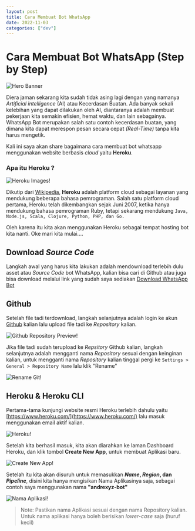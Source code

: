 ```yaml
---
layout: post
title: Cara Membuat Bot WhatsApp
date: 2022-11-03
categories: ["dev"]
---
```


# Cara Membuat Bot WhatsApp (Step by Step)

<img style="image-size:cover; border-radius: 2%" src="https://i.ibb.co/C68VJDZ/Hero-Banner.jpg" alt="Hero Banner">

Diera jaman sekarang kita sudah tidak asing lagi dengan yang namanya _Artificial intelligence_ (AI) atau Kecerdasan Buatan. Ada banyak sekali kelebihan yang dapat dilakukan oleh AI, diantaranya adalah membuat pekerjaan kita semakin efisien, hemat waktu, dan lain sebagainya. WhatsApp Bot merupakan salah satu contoh kecerdasan buatan, yang dimana kita dapat merespon pesan secara cepat _(Real-Time)_ tanpa kita harus mengetik.

Kali ini saya akan share bagaimana cara membuat bot whatsapp menggunakan website berbasis _cloud_ yaitu **Heroku**.

### Apa itu Heroku ?

![Heroku Images!](https://i.postimg.cc/pd2GdL7K/heroku.png "Heroku")

Dikutip dari [Wikipedia](https://en.wikipedia.org/wiki/Heroku), **Heroku** adalah platform cloud sebagai layanan yang mendukung beberapa bahasa pemrograman. Salah satu platform cloud pertama, Heroku telah dikembangkan sejak Juni 2007, ketika hanya mendukung bahasa pemrograman Ruby, tetapi sekarang mendukung `Java, Node.js, Scala, Clojure, Python, PHP, dan Go.`

Oleh karena itu kita akan menggunakan Heroku sebagai tempat hosting bot kita nanti. Oke mari kita mulai....

## Download _Source Code_

Langkah awal yang harus kita lakukan adalah mendownload terlebih dulu asset atau _Source Code_ bot WhatsApp, kalian bisa cari di Github atau juga bisa download melalui link yang sudah saya sediakan <a href="https://github.com/4ndrexyz/KatoBot-v1" target="_blank">Download WhatsApp Bot</a> 

## Github

Setelah file tadi terdownload, langkah selanjutnya adalah login ke akun [Github](https://github.com) kalian lalu upload file tadi ke _Repository_ kalian.

![Github Repository Preview!](https://i.postimg.cc/PqgzHbPx/repository.png "Github Repository Preview")

Jika file tadi sudah terupload ke _Repsitory_ Github kalian, langkah selanjutnya adalah mengganti nama _Repository_ sesuai dengan keinginan kalian, untuk mengganti nama _Repository_ kalian tinggal pergi ke `Settings > General > Repository Name` lalu klik "Rename"

![Rename Git!](https://i.postimg.cc/MG1cFscC/rename.jpg "Rename Repository")

## Heroku & Heroku CLI

Pertama-tama kunjungi website resmi Heroku terlebih dahulu yaitu [https://www.heroku.com/](https://www.heroku.com/) lalu masuk menggunakan email aktif kalian.

![Heroku!](https://i.postimg.cc/yNxRnDb1/login-heroku.png "Heroku Web Preview")

Setelah kita berhasil masuk, kita akan diarahkan ke laman Dashboard Heroku, dan klik tombol **Create New App**, untuk membuat Aplikasi baru.

![Create New App!](https://i.postimg.cc/bNVFZrFC/create-app.jpg "Create New App")

Setelah itu kita akan disuruh untuk memasukkan **_Name_, _Region_, dan _Pipeline_**, disini kita hanya mengisikan Nama Aplikasinya saja, sebagai contoh saya menggunakan nama **"andrexyz-bot"**

![Nama Aplikasi!](https://i.postimg.cc/Gh4xSQqK/name-app.jpg "Nama Aplikasi Heroku")

> Note:
> Pastikan nama Aplikasi sesuai dengan nama Repository kalian. 
> Untuk nama aplikasi hanya boleh berisikan _lower-case_ saja (huruf kecil)
